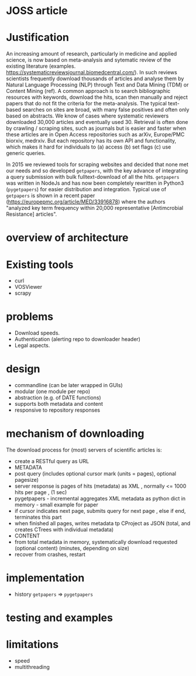 # JOSS article

# Justification

An increasing amount of research, particularly in medicine and applied science,  is now based on meta-analysis and sytematic review of the existing literature (examples. https://systematicreviewsjournal.biomedcentral.com/). In such reviews scientists frequently download thousands of articles and analyse them by Natural Language Processing (NLP) through Text and Data Mining (TDM) or Content Mining (ref). A common approach is to search bibliographic resources with keywords, download the hits, scan then manually and reject papers that do not fit the criteria for the meta-analysis.
The typical text-based searches on sites are broad, with many false positives and often only based on abstracts. We know of cases where systematic reviewers downloaded 30,000 articles and eventually used 30. 
Retrieval is often done by crawling / scraping sites, such as journals but is easier and faster when these articles are in Open Access repositories such as arXiv, Europe/PMC biorxiv, medrxiv.
But each repository has its own API and functionality, which makes it hard for individuals to (a) access (b) set flags (c) use generic queries.

In 2015 we reviewed tools for scraping websites and decided that none met our needs and so developed `getpapers`, with the key advance of integrating a query submission with bulk fulltext-download of all the hits. `getpapers` was written in NodeJs and has now been completely rewritten in Python3 (`pygetpapers`) for easier distribution and integration. Typical use of `getpapers` is shown in a recent paper (https://europepmc.org/article/MED/33916878) where the authors "analyzed key term frequency within 20,000 representative [Antimcrobial Resistance] articles".


# overview of architecture

# Existing tools

* curl
* VOSViewer
* scrapy

# problems

* Download speeds.
* Authentication (alerting repo to downloader header)
* Legal aspects.

# design
* commandline (can be later wrapped in GUIs)
* modular (one module per repo)
* abstraction (e.g. of DATE functions)
* supports both metadata and content
* responsive to repository responses

# mechanism of downloading
The download process for (most) servers of scientific articles is:
* create a RESTful query as URL 
* METADATA
* post query (includes optional cursor mark (units = pages), optional pagesize)
* server response is pages of hits (metadata) as XML , normally <= 1000 hits per page , (1 sec) 
* pygetpapers - incremental aggregates XML metadata as python dict in memory - small example for paper
* if cursor indicates next page, submits query for next page , else if end, terminates this part
* when finished all pages, writes metadata tp CProject as JSON (total, and creates CTrees with individual metadata)
* CONTENT
* from total metadata in memory, systematically download requested (optional content) (minutes, depending on size)
* recover from crashes, restart 

# implementation

* history `getpapers` => `pygetpapers`

# testing and examples


# limitations

* speed
* multithreading


